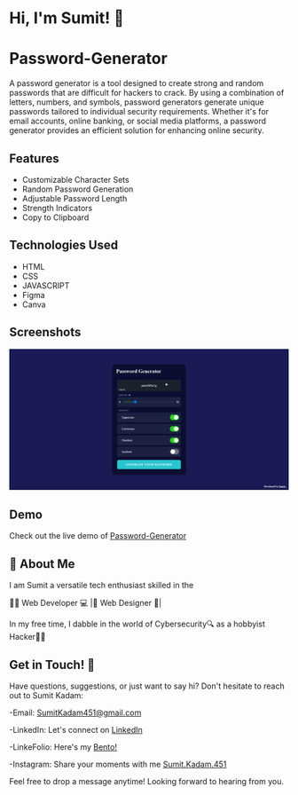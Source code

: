 
# Hi, I'm Sumit! 👋



# Password-Generator

A password generator is a tool designed to create strong and random passwords that are difficult for hackers to crack. By using a combination of letters, numbers, and symbols, password generators generate unique passwords tailored to individual security requirements. Whether it's for email accounts, online banking, or social media platforms, a password generator provides an efficient solution for enhancing online security.
## Features

- Customizable Character Sets
- Random Password Generation
- Adjustable Password Length
- Strength Indicators
- Copy to Clipboard

## Technologies Used

- HTML
- CSS
- JAVASCRIPT
- Figma
- Canva

## Screenshots

![App Screenshot](https://github.com/SumitKadam451/Password-Generator/blob/main/Screenshot-0.png)



## Demo

Check out the live demo of [Password-Generator](https://password-generator-6t3.pages.dev/)


## 🚀 About Me
I am Sumit a versatile tech enthusiast skilled in the

👨‍💻 Web Developer 💻 |🎨 Web Designer 🎨| 

In my free time, I dabble in the world of Cybersecurity🔍 as a hobbyist Hacker👨‍💻


## Get in Touch! 📩

Have questions, suggestions, or just want to say hi? Don't hesitate to reach out to Sumit Kadam:

-Email: SumitKadam451@gmail.com

-LinkedIn: Let's connect on [LinkedIn](https://www.linkedin.com/in/sumit-kadam-58b2102b2/)

-LinkeFolio: Here's my [Bento! ](https://bento.me/sumit-linkfolio)

-Instagram: Share your moments with me [Sumit.Kadam.451](https://www.instagram.com/sumit.kadam.451/)

Feel free to drop a message anytime! Looking forward to hearing from you.
